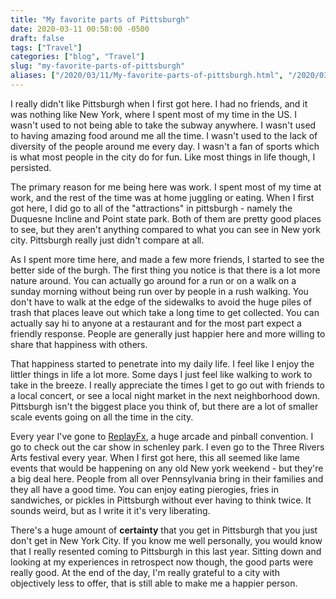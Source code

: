 ```yaml
---
title: "My favorite parts of Pittsburgh"
date: 2020-03-11 00:58:00 -0500
draft: false
tags: ["Travel"]
categories: ["blog", "Travel"]
slug: "my-favorite-parts-of-pittsburgh"
aliases: ["/2020/03/11/My-favorite-parts-of-pittsburgh.html", "/2020/03/11/My-favorite-parts-of-pittsburgh/"]
---
```


I really didn't like Pittsburgh when I first got here. I had no friends, and it was nothing like New York, where I spent most of my time in the US. I wasn't used to not being able to take the subway anywhere. I wasn't used to having amazing food around me all the time. I wasn't used to the lack of diversity of the people around me every day. I wasn't a fan of sports which is what most people in the city do for fun. Like most things in life though, I persisted. 

The primary reason for me being here was work. I spent most of my time at work, and the rest of the time was at home juggling or eating. When I first got here, I did go to all of the "attractions" in pittsburgh - namely the Duquesne Incline and Point state park. Both of them are pretty good places to see, but they aren't anything compared to what you can see in New york city. Pittsburgh really just didn't compare at all.

As I spent more time here, and made a few more friends, I started to see the better side of the burgh. The first thing you notice is that there is a lot more nature around. You can actually go around for a run or on a walk on a sunday morning without being run over by people in a rush walking. You don't have to walk at the edge of the sidewalks to avoid the huge piles of trash that places leave out which take a long time to get collected. You can actually say hi to anyone at a restaurant and for the most part expect a friendly response. People are generally just happier here and more willing to share that happiness with others.

That happiness started to penetrate into my daily life. I feel like I enjoy the littler things in life a lot more. Some days I just feel like walking to work to take in the breeze. I really appreciate the times I get to go out with friends to a local concert, or see a local night market in the next neighborhood down. Pittsburgh isn't the biggest place you think of, but there are a lot of smaller scale events going on all the time in the city. 

Every year I've gone to [ReplayFx](https://replayfx.org/), a huge arcade and pinball convention. I go to check out the car show in schenley park. I even go to the Three Rivers Arts festival every year. When I first got here, this all seemed like lame events that would be happening on any old New york weekend - but they're a big deal here. People from all over Pennsylvania bring in their families and they all have a good time. You can enjoy eating pierogies, fries in sandwiches, or pickles in Pittsburgh without ever having to think twice. It sounds weird, but as I write it it's very liberating.

There's a huge amount of __certainty__ that you get in Pittsburgh that you just don't get in New York City. If you know me well personally, you would know that I really resented coming to Pittsburgh in this last year. Sitting down and looking at my experiences in retrospect now though, the good parts were really good. At the end of the day, I'm really grateful to a city with objectively less to offer, that is still able to make me a happier person.